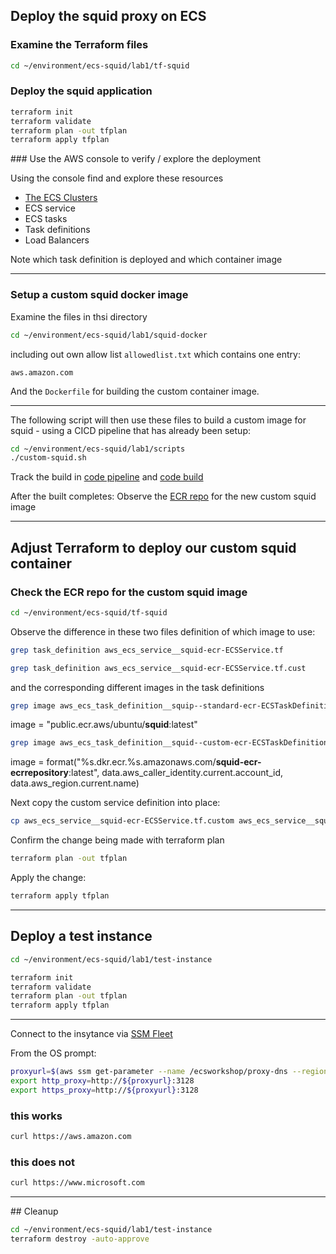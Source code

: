 ## Deploy the squid proxy on ECS


### Examine the Terraform files

```bash
cd ~/environment/ecs-squid/lab1/tf-squid
```

### Deploy the squid application

```bash
terraform init
terraform validate
terraform plan -out tfplan
terraform apply tfplan
```

### Use the AWS console to verify / explore the deployment

Using the console find and explore these resources

* [The ECS Clusters](https://eu-west-2.console.aws.amazon.com/ecs/v2/clusters)
* ECS service
* ECS tasks
* Task definitions
* Load Balancers

Note which task definition is deployed and which container image 

-------

### Setup a custom squid docker image


Examine the files in thsi directory

```bash
cd ~/environment/ecs-squid/lab1/squid-docker
```

including out own allow list `allowedlist.txt` which contains one entry:

```
aws.amazon.com
```

And the `Dockerfile` for building the custom container image.


----


The following script will then use these files to build a custom image for squid - using a CICD pipeline that has already been setup:


```bash
cd ~/environment/ecs-squid/lab1/scripts
./custom-squid.sh
```

Track the build in [code pipeline](https://eu-west-1.console.aws.amazon.com/codesuite/codepipeline/pipelines?region=eu-west-1) and 
[code build](https://eu-west-1.console.aws.amazon.com/codesuite/codebuild/projects?region=eu-west-1)

After the built completes:
Observe the [ECR repo](https://eu-west-1.console.aws.amazon.com/ecr/repositories?region=eu-west-1) for the new custom squid image


-------

## Adjust Terraform to deploy our custom squid container

### Check the ECR repo for the custom squid image

```bash
cd ~/environment/ecs-squid/tf-squid
```

Observe the difference in these two files definition of which image to use:

```bash
grep task_definition aws_ecs_service__squid-ecr-ECSService.tf
```

```bash
grep task_definition aws_ecs_service__squid-ecr-ECSService.tf.cust
```

and the corresponding different images in the task definitions

```bash
grep image aws_ecs_task_definition__squip--standard-ecr-ECSTaskDefinition.tf
```

image = "public.ecr.aws/ubuntu/**squid**:latest"

```bash
grep image aws_ecs_task_definition__squid--custom-ecr-ECSTaskDefinition.tf
```

image = format("%s.dkr.ecr.%s.amazonaws.com/**squid-ecr-ecrrepository**:latest", data.aws_caller_identity.current.account_id, data.aws_region.current.name)


Next copy the custom service definition into place:

```bash 
cp aws_ecs_service__squid-ecr-ECSService.tf.custom aws_ecs_service__squid-ecr-ECSService.tf
```

Confirm the change being made with terraform plan

```bash
terraform plan -out tfplan
```

Apply the change:

```bash
terraform apply tfplan
```

-------


## Deploy a test instance


```bash
cd ~/environment/ecs-squid/lab1/test-instance
```

```bash
terraform init
terraform validate
terraform plan -out tfplan
terraform apply tfplan
```

----------


Connect to the insytance via [SSM Fleet](https://eu-west-2.console.aws.amazon.com/systems-manager/managed-instances?region=eu-west-2)

From the OS prompt:

```bash
proxyurl=$(aws ssm get-parameter --name /ecsworkshop/proxy-dns --region eu-west-2 --query Parameter.Value --output text)
export http_proxy=http://${proxyurl}:3128
export https_proxy=http://${proxyurl}:3128
```


### this works

```bash
curl https://aws.amazon.com
```

### this does not

```bash
curl https://www.microsoft.com
```

-------


## Cleanup


```bash
cd ~/environment/ecs-squid/lab1/test-instance
terraform destroy -auto-approve
```









